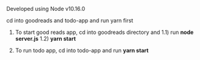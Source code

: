 Developed using Node v10.16.0

cd into goodreads and todo-app and run yarn first

1. To start good reads app, cd into goodreads directory and
   1.1) run **node server.js**
   1.2) **yarn start**

2. To run todo app, cd into todo-app and run **yarn start**
